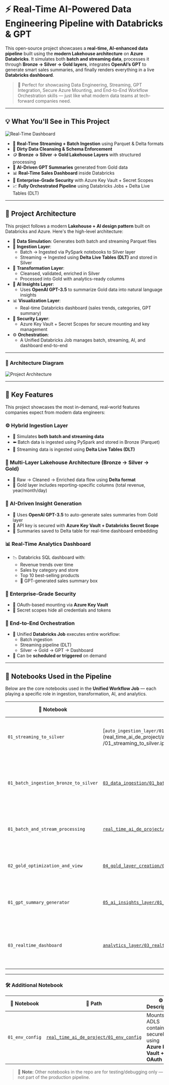 # ⚡ Real-Time AI-Powered Data Engineering Pipeline with Databricks & GPT

This open-source project showcases a **real-time, AI-enhanced data pipeline** built using the **modern Lakehouse architecture** on **Azure Databricks**. It simulates both **batch and streaming data**, processes it through **Bronze → Silver → Gold layers**, integrates **OpenAI’s GPT** to generate smart sales summaries, and finally renders everything in a live **Databricks dashboard**.

> 🚀 Perfect for showcasing Data Engineering, Streaming, GPT Integration, Secure Azure Mounting, and End-to-End Workflow Orchestration skills — just like what modern data teams at tech-forward companies need.

---

## 💡 What You'll See in This Project
![Real-Time Dashboard](real_time_dashboard/dashboard.JPG)


- 🔁 **Real-Time Streaming + Batch Ingestion** using Parquet & Delta formats
- 🧹 **Dirty Data Cleansing & Schema Enforcement**
- 🪙 **Bronze → Silver → Gold Lakehouse Layers** with structured processing
- 🤖 **AI-Driven GPT Summaries** generated from Gold data
- 📊 **Real-Time Sales Dashboard** inside Databricks
- 🔐 **Enterprise-Grade Security** with Azure Key Vault + Secret Scopes
- 📈 **Fully Orchestrated Pipeline** using Databricks Jobs + Delta Live Tables (DLT)

---

## 🧱 Project Architecture

This project follows a modern **Lakehouse + AI design pattern** built on Databricks and Azure. Here's the high-level architecture:

- 🔄 **Data Simulation**: Generates both batch and streaming Parquet files
- 🧪 **Ingestion Layer**:
  - Batch → Ingested via PySpark notebooks to Silver layer
  - Streaming → Ingested using **Delta Live Tables (DLT)** and stored in Silver
- 🧹 **Transformation Layer**: 
  - Cleansed, validated, enriched in Silver
  - Processed into Gold with analytics-ready columns
- 🤖 **AI Insights Layer**: 
  - Uses **OpenAI GPT-3.5** to summarize Gold data into natural language insights
- 📊 **Visualization Layer**:
  - Real-time Databricks dashboard (sales trends, categories, GPT summary)
- 🔐 **Security Layer**:
  - Azure Key Vault + Secret Scopes for secure mounting and key management
- ⚙️ **Orchestration**:
  - A Unified Databricks Job manages batch, streaming, AI, and dashboard end-to-end

---

### 📌 Architecture Diagram

![Project Architecture](real_time_dashboard/ArchitectureDiagram.png)

---

## 🌟 Key Features

This project showcases the most in-demand, real-world features companies expect from modern data engineers:

### ⚙️ Hybrid Ingestion Layer
- 🔄 Simulates **both batch and streaming data**
- ⬅️ Batch data is ingested using PySpark and stored in Bronze (Parquet)
- 🌊 Streaming data is ingested using **Delta Live Tables (DLT)**

### 🧹 Multi-Layer Lakehouse Architecture (Bronze → Silver → Gold)
- 💾 Raw → Cleaned → Enriched data flow using **Delta format**
- 🧠 Gold layer includes reporting-specific columns (total revenue, year/month/day)

### 🧠 AI-Driven Insight Generation
- 🤖 Uses **OpenAI GPT-3.5** to auto-generate sales summaries from Gold layer
- 🔐 API key is secured with **Azure Key Vault + Databricks Secret Scope**
- 💬 Summaries saved to Delta table for real-time dashboard embedding

### 📊 Real-Time Analytics Dashboard
- 📉 Databricks SQL dashboard with:
  - Revenue trends over time
  - Sales by category and store
  - Top 10 best-selling products
  - 🧠 GPT-generated sales summary box

### 🔐 Enterprise-Grade Security
- 🔑 OAuth-based mounting via **Azure Key Vault**
- 🧾 Secret scopes hide all credentials and tokens

### 🧩 End-to-End Orchestration
- 🔁 Unified **Databricks Job** executes entire workflow:
  - Batch ingestion
  - Streaming pipeline (DLT)
  - Silver → Gold → GPT → Dashboard
- 🔄 Can be **scheduled or triggered** on demand

---

## 📒 Notebooks Used in the Pipeline

Below are the core notebooks used in the **Unified Workflow Job** — each playing a specific role in ingestion, transformation, AI, and analytics.

| 📓 Notebook | 📂 Path | ⚙️ Description |
|------------|---------|----------------|
| `01_streaming_to_silver` | [`auto_ingestion_layer/01_streaming_to_silver`](real_time_ai_de_project/auto_ingestion_layer   /01_streaming_to_silver.ipynb) | Streaming sales ingestion via **DLT**, saves to Silver layer |
| `01_batch_ingestion_bronze_to_silver` | [`03_data_ingestion/01_batch_ingestion_bronze_to_silver`](/03_data_ingestion/01_batch_ingestion_bronze_to_silver) | Ingests and transforms batch data (products, stores, promos, sales) to Silver |
| `01_batch_and_stream_processing` | [`real_time_ai_de_project/01_batch_and_stream_processing`](/real_time_ai_de_project/01_batch_and_stream_processing) | Joins batch & stream Silver data → builds enriched Gold table |
| `02_gold_optimization_and_view` | [`04_gold_layer_creation/02_gold_optimization_and_view`](/04_gold_layer_creation/02_gold_optimization_and_view) | Optimizes Gold layer and prepares SQL views |
| `01_gpt_summary_generator` | [`05_ai_insights_layer/01_gpt_summary_generator`](/05_ai_insights_layer/01_gpt_summary_generator) | Generates GPT summary from Gold layer using OpenAI API |
| `03_realtime_dashboard` | [`analytics_layer/03_realtime_dashboard`](/analytics_layer/03_realtime_dashboard) | Builds real-time Databricks dashboard (charts + GPT summary) |

---

### 🛠️ Additional Notebook

| 📓 Notebook | 📂 Path | ⚙️ Description |
|------------|---------|----------------|
| `01_env_config` | [`real_time_ai_de_project/01_env_config`](/real_time_ai_de_project/01_env_config) | Mounts ADLS containers securely using **Azure Key Vault + OAuth** |

> 🧪 **Note:** Other notebooks in the repo are for testing/debugging only — not part of the production pipeline.




